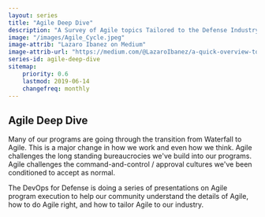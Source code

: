 ```yaml
---
layout: series
title: "Agile Deep Dive"
description: "A Survey of Agile topics Tailored to the Defense Industry."
image: "/images/Agile_Cycle.jpeg"
image-attrib: "Lazaro Ibanez on Medium"
image-attrib-url: "https://medium.com/@LazaroIbanez/a-quick-overview-to-agile-5c87ffc9e0f2"
series-id: agile-deep-dive
sitemap:
    priority: 0.6
    lastmod: 2019-06-14
    changefreq: monthly
---
```

## Agile Deep Dive

Many of our programs are going through the transition from Waterfall to Agile.  This is a major change in how we 
work and even how we think.  Agile challenges the long standing bureaucrocies we've build into our programs.  Agile 
challenges the command-and-control / approval cultures we've been conditioned to accept as normal.

The DevOps for Defense is doing a series of presentations on Agile program execution to help our community understand 
the details of Agile, how to do Agile right, and how to tailor Agile to our industry.
